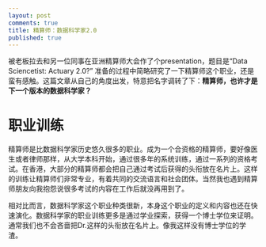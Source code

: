 ```yaml
---
layout: post
comments: true
title: 精算师：数据科学家2.0
published: true
---
```



被老板拉去和另一位同事在亚洲精算师大会作了个presentation，题目是“Data Sciencetist: Actuary 2.0?” 准备的过程中简略研究了一下精算师这个职业，还是蛮有感触。这篇文章从自己的角度出发，特意把名字调转了下：**精算师，也许才是下一个版本的数据科学家？**


# 职业训练

精算师是比数据科学家历史悠久很多的职业。成为一个合资格的精算师，要好像医生或者律师那样，从大学本科开始，通过很多年的系统训练，通过一系列的资格考试。在香港，大部分的精算师都会把自己通过考试后获得的头衔放在名片上。这样的训练让精算师们非常专业，有着共同的交流语言和社会团体。当然我也遇到精算师朋友向我抱怨说很多考试的内容在工作后就没再用到了。

相对比而言，数据科学家这个职业种类很新，本身这个职业的定义和内容也还在快速演化。数据科学家的职业训练更多是通过学业探索，获得一个博士学位来证明。通常我们也不会吝啬把Dr.这样的头衔放在名片上。像我这样没有博士学位的学渣。

